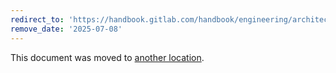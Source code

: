 ```yaml
---
redirect_to: 'https://handbook.gitlab.com/handbook/engineering/architecture/design-documents/ci_scale/'
remove_date: '2025-07-08'
---
```


This document was moved to [another location](https://handbook.gitlab.com/handbook/engineering/architecture/design-documents/ci_scale/).

<!-- This redirect file can be deleted after <2025-07-08>. -->
<!-- Redirects that point to other docs in the same project expire in three months. -->
<!-- Redirects that point to docs in a different project or site (for example, link is not relative and starts with `https:`) expire in one year. -->
<!-- Before deletion, see: https://docs.gitlab.com/ee/development/documentation/redirects.html -->
